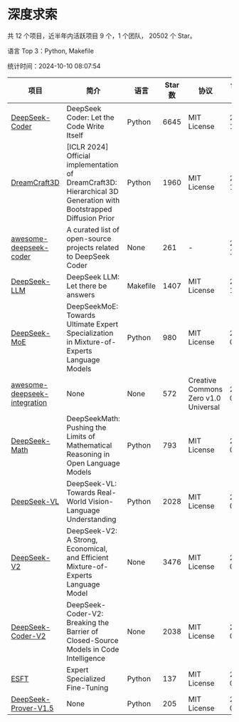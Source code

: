 # 深度求索

共 12 个项目，近半年内活跃项目 9 个，1 个团队， 20502 个 Star。

语言 Top 3：Python, Makefile

统计时间：2024-10-10 08:07:54

| 项目 | 简介 | 语言 | Star 数 | 协议 | 创建时间 | 最后更新时间 | 最后提交时间 |
| --- | --- | --- | --- | --- | --- | --- | --- |
| [DeepSeek-Coder](https://github.com/deepseek-ai/DeepSeek-Coder) | DeepSeek Coder: Let the Code Write Itself | Python | 6645 | MIT License | 2023-10-20 | 2024-10-10 | 2024-05-21 |
| [DreamCraft3D](https://github.com/deepseek-ai/DreamCraft3D) | [ICLR 2024] Official implementation of DreamCraft3D: Hierarchical 3D Generation with Bootstrapped Diffusion Prior | Python | 1960 | MIT License | 2023-10-23 | 2024-10-06 | 2024-08-21 |
| [awesome-deepseek-coder](https://github.com/deepseek-ai/awesome-deepseek-coder) | A curated list of open-source projects related to DeepSeek Coder | None | 261 | - | 2023-11-06 | 2024-10-08 | 2024-04-03 |
| [DeepSeek-LLM](https://github.com/deepseek-ai/DeepSeek-LLM) | DeepSeek LLM: Let there be answers | Makefile | 1407 | MIT License | 2023-11-29 | 2024-10-03 | 2024-02-04 |
| [DeepSeek-MoE](https://github.com/deepseek-ai/DeepSeek-MoE) | DeepSeekMoE: Towards Ultimate Expert Specialization in Mixture-of-Experts Language Models | Python | 980 | MIT License | 2024-01-02 | 2024-10-10 | 2024-01-16 |
| [awesome-deepseek-integration](https://github.com/deepseek-ai/awesome-deepseek-integration) | None | None | 572 | Creative Commons Zero v1.0 Universal | 2024-01-11 | 2024-10-09 | 2024-09-24 |
| [DeepSeek-Math](https://github.com/deepseek-ai/DeepSeek-Math) | DeepSeekMath: Pushing the Limits of Mathematical Reasoning in Open Language Models | Python | 793 | MIT License | 2024-02-05 | 2024-10-08 | 2024-04-15 |
| [DeepSeek-VL](https://github.com/deepseek-ai/DeepSeek-VL) | DeepSeek-VL: Towards Real-World Vision-Language Understanding | Python | 2028 | MIT License | 2024-03-07 | 2024-10-08 | 2024-04-24 |
| [DeepSeek-V2](https://github.com/deepseek-ai/DeepSeek-V2) | DeepSeek-V2: A Strong, Economical, and Efficient Mixture-of-Experts Language Model | None | 3476 | MIT License | 2024-04-22 | 2024-10-09 | 2024-09-25 |
| [DeepSeek-Coder-V2](https://github.com/deepseek-ai/DeepSeek-Coder-V2) | DeepSeek-Coder-V2: Breaking the Barrier of Closed-Source Models in Code Intelligence | None | 2038 | MIT License | 2024-06-14 | 2024-10-09 | 2024-09-24 |
| [ESFT](https://github.com/deepseek-ai/ESFT) | Expert Specialized Fine-Tuning | Python | 137 | MIT License | 2024-07-04 | 2024-10-01 | 2024-09-22 |
| [DeepSeek-Prover-V1.5](https://github.com/deepseek-ai/DeepSeek-Prover-V1.5) | None | Python | 205 | MIT License | 2024-08-15 | 2024-10-07 | 2024-08-16 |
